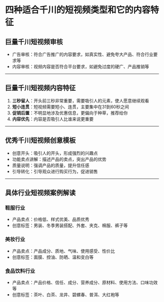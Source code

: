 # 四种适合千川的短视频类型和它的内容特征

## 巨量千川短视频审核

- 广告审核：符合广告推广的内容要求，如真实性、避免夸大产品、符合行业要求等
- 内容审核：视频内容是否符合平台要求，如避免过度的硬广、产品推销等

---

## 巨量千川短视频内容特征

1. **三秒留人**：开头前三秒非常重要，需要吸引人的元素，使人愿意继续观看
2. **短小连贯**：短视频需要短小、连贯，主要集中在31到60秒之间
3. **促销后置**：不明显地涉及优惠信息，更偏向于种草，推荐给你
4. **内容优先**：内容是否吸引人比谁来说更重要

---

## 优秀千川短视频创意模板

- 创意开头：吸引人的开头，形成强烈的兴趣点
- 功能卖点讲解：描述产品的卖点，突出产品的优势
- 质量说明：强调产品的质量，提升信任感
- 引导转化：引导观众进行购买行为，促进销售

---

## 具体行业短视频案例解读

### 鞋服行业

- 产品卖点：价格低、样式优美、品质优秀
- 创意标签：男装、冬季男装搭配、外套、夹克、棉服、裤子等

### 美妆行业

- 产品卖点：产品成分、质地、气味、使用感受、性价比
- 创意标签：面膜、控油、防晒、温和变白等

### 食品饮料行业

- 产品卖点：产品价格、信任、成分、营养成分、原材料、使用方法、口味功效等
- 创意标签：茶叶、白茶、龙井、碧螺春、普洱、大红袍等
